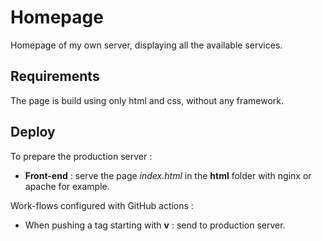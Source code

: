 # Homepage

Homepage of my own server, displaying all the available services.

## Requirements

The page is build using only html and css, without any framework.

## Deploy

To prepare the production server :

- **Front-end** : serve the page *index.html* in the **html** folder with nginx or apache for example.

Work-flows configured with GitHub actions :

- When pushing a tag starting with **v** : send to production server.

